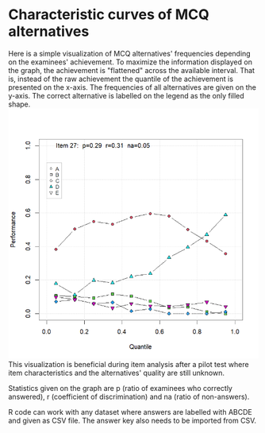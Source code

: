 # Characteristic curves of MCQ alternatives

Here is a simple visualization of MCQ alternatives' frequencies depending on the examinees' achievement. To maximize the information displayed on the graph, the achievement is "flattened" across the available interval. That is, instead of the raw achievement the quantile of the achievement is presented on the x-axis. The frequencies of all alternatives are given on the y-axis. The correct alternative is labelled on the legend as the only filled shape.
<img src="Item_27.png" alt="alt text" width="600"/>  
This visualization is beneficial during item analysis after a pilot test where item characteristics and the alternatives' quality are still unknown.

Statistics given on the graph are p (ratio of examinees who correctly answered), r (coefficient of discrimination) and na (ratio of non-answers).

R code can work with any dataset where answers are labelled with ABCDE and given as CSV file. The answer key also needs to be imported from CSV.


